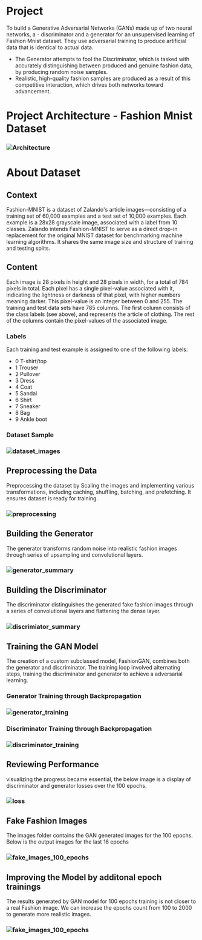# Project
To build a Generative Adversarial Networks (GANs) made up of two neural networks, a - discriminator and a generator for an unsupervised learning of Fashion Mnist dataset. They use adversarial training to produce artificial data that is identical to actual data.
- The Generator attempts to fool the Discriminator, which is tasked with accurately distinguishing between produced and genuine fashion data, by producing random noise samples.
- Realistic, high-quality fashion samples are produced as a result of this competitive interaction, which drives both networks toward advancement.


# Project Architecture - Fashion Mnist Dataset
### ![Architecture](assets/Architecture.jpg)


# About Dataset
## Context
Fashion-MNIST is a dataset of Zalando's article images—consisting of a training set of 60,000 examples and a test set of 10,000 examples. Each example is a 28x28 grayscale image, associated with a label from 10 classes. Zalando intends Fashion-MNIST to serve as a direct drop-in replacement for the original MNIST dataset for benchmarking machine learning algorithms. It shares the same image size and structure of training and testing splits.

## Content
Each image is 28 pixels in height and 28 pixels in width, for a total of 784 pixels in total. Each pixel has a single pixel-value associated with it, indicating the lightness or darkness of that pixel, with higher numbers meaning darker. This pixel-value is an integer between 0 and 255. The training and test data sets have 785 columns. The first column consists of the class labels (see above), and represents the article of clothing. The rest of the columns contain the pixel-values of the associated image.

### Labels
Each training and test example is assigned to one of the following labels:

- 0 T-shirt/top
- 1 Trouser
- 2 Pullover
- 3 Dress
- 4 Coat
- 5 Sandal
- 6 Shirt
- 7 Sneaker
- 8 Bag
- 9 Ankle boot

### Dataset Sample
### ![dataset_images](assets/dataset_images.png)


## Preprocessing the Data
Preprocessing the dataset by Scaling the images and implementing various transformations, including caching, shuffling, batching, and prefetching. It ensures dataset is ready for training.
### ![preprocessing](assets/preprocessing.png)


## Building the Generator
The generator transforms random noise into realistic fashion images through series of upsampling and convolutional layers.
### ![generator_summary](assets/generator_summary.png)


## Building the Discriminator
The discriminator distinguishes the generated fake fashion images through a series of convolutional layers and flattening the dense layer.
### ![discrimiator_summary](assets/discriminator_summary.png)


## Training the GAN Model
The creation of a custom subclassed model, FashionGAN, combines both the generator and discriminator. The training loop involved alternating steps, training the discriminator and generator to achieve a adversarial learning.

### Generator Training through Backpropagation 
### ![generator_training](assets/backpropagation_generator.png)


### Discriminator Training through Backpropagation 
### ![discriminator_training](assets/backpropagation_discriminator.png)


## Reviewing Performance
visualizing the progress became essential, the below image is a display of discriminator and generator losses over the 100 epochs.
### ![loss](assets/loss.png)

## Fake Fashion Images
The images folder contains the GAN generated images for the 100 epochs. Below is the output images for the last 16 epochs
### ![fake_images_100_epochs](assets/output_fake_images.png)


## Improving the Model by additonal epoch trainings
The results generated by GAN model for 100 epochs training is not closer to a real Fashion image. We can increase the epochs count from 100 to 2000 to generate more realistic images.
### ![fake_images_100_epochs](assets/output_fake_images_2000_epochs.png)

